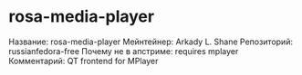 rosa-media-player
=================

Название:                   rosa-media-player
Мейнтейнер:                 Arkady L. Shane
Репозиторий:                russianfedora-free
Почему не в апстриме:       requires mplayer
Комментарий:                QT frontend for MPlayer
